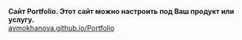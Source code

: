 <b>Сайт Portfolio. Этот сайт можно настроить под Ваш продукт или услугу.</b><br>
<a href="https://avmokhanova.github.io/Portfolio/">avmokhanova.github.io/Portfolio</a>

